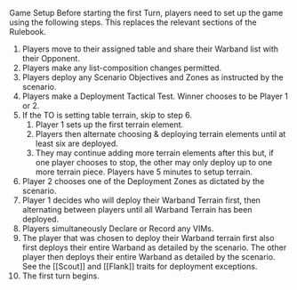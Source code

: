 Game Setup
Before starting the first Turn, players need to set up the game using the following steps. This replaces the relevant sections of the Rulebook.
1. Players move to their assigned table and share their Warband list with their Opponent.
2. Players make any list-composition changes permitted.
3. Players deploy any Scenario Objectives and Zones as instructed by the scenario.
4. Players make a Deployment Tactical Test. Winner chooses to be Player 1 or 2.
5. If the TO is setting table terrain, skip to step 6.
	1. Player 1 sets up the first terrain element.
	2. Players then alternate choosing & deploying terrain elements until at least six are deployed.
	3. They may continue adding more terrain elements after this but, if one player chooses to stop, the other may only deploy up to one more terrain piece.
	   Players have 5 minutes to setup terrain.
6. Player 2 chooses one of the Deployment Zones as dictated by the scenario.
7. Player 1 decides who will deploy their Warband Terrain first, then alternating between players until all Warband Terrain has been deployed.
8. Players simultaneously Declare or Record any VIMs.
9. The player that was chosen to deploy their Warband terrain first also first deploys their entire Warband as detailed by the scenario.
   The other player then deploys their entire Warband as detailed by the scenario.
   See the [[Scout]] and [[Flank]] traits for deployment exceptions.
10. The first turn begins.